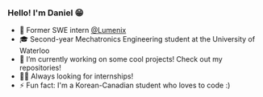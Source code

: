 ### Hello! I'm Daniel 😁

- 👷 Former SWE intern [@Lumenix](https://lumenix.com/)
- 🎓 Second-year Mechatronics Engineering student at the University of Waterloo
- 🔨 I’m currently working on some cool projects! Check out my repositories!
- 🤝🏻 Always looking for internships! 
- ⚡ Fun fact: I'm a Korean-Canadian student who loves to code :)


